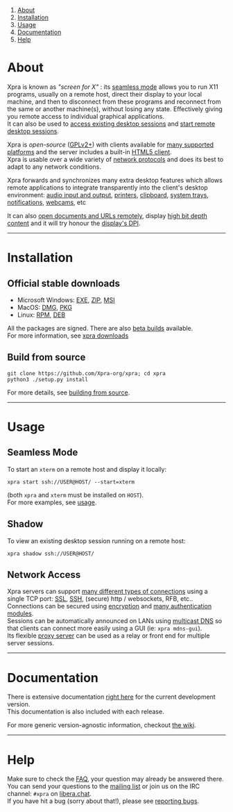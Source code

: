 1. [About](#about)
2. [Installation](#installation)
3. [Usage](#usage)
4. [Documentation](#documentation)
5. [Help](#help)

# About
Xpra is known as _"screen for X"_ : its [seamless mode](./docs/Usage/Seamless.md) allows you to run X11 programs,
usually on a remote host, direct their display to your local machine,
and then to disconnect from these programs and reconnect from the same or another machine(s),
without losing any state.
Effectively giving you remote access to individual graphical applications.  
It can also be used to
[access existing desktop sessions](./docs/Usage/Shadow-Server.md) and [start remote desktop sessions](./docs/Usage/Start-Desktop.md).

Xpra is _open-source_ ([GPLv2+](./COPYING)) with clients available for [many supported platforms](https://github.com/Xpra-org/xpra/wiki/Platforms)
and the server includes a built-in [HTML5 client](https://github.com/Xpra-org/xpra-html5).  
Xpra is usable over a wide variety of [network protocols](./docs/Network/README.md) and does its best to adapt to any network conditions.

Xpra forwards and synchronizes many extra desktop features which allows remote applications to integrate transparently into the client's desktop environment:
[audio input and output](./docs/Features/Audio.md), [printers](./docs/Features/Printing.md), [clipboard](./docs/Features/Clipboard.md),
[system trays](./docs/Features/System-Tray.md), [notifications](./docs/Features/Notifications.md), [webcams](./docs/Features/Webcam.md), etc

It can also [open documents and URLs remotely](./docs/Features/File-Transfers.md), display [high bit depth content](./docs/Features/Image-Depth.md) and it will try honour the [display's DPI](./docs/Features/DPI.md).

---

# Installation
## Official stable downloads
* Microsoft Windows: [EXE](https://xpra.org/dists/windows/Xpra-x86_64_Setup.exe), [ZIP](https://xpra.org/dists/windows/Xpra.zip), [MSI](https://xpra.org/dists/windows/Xpra-x86_64.msi)
* MacOS: [DMG](https://xpra.org/dists/MacOS/x86_64/Xpra.dmg), [PKG](https://xpra.org/dists/osx/x86_64/Xpra.pkg)
* Linux: [RPM](https://github.com/Xpra-org/xpra/wiki/Download#-for-rpm-distributions), [DEB](https://github.com/Xpra-org/xpra/wiki/Download#-for-debian-based-distributions)

All the packages are signed. There are also [beta builds](https://xpra.org/beta) available.  
For more information, see [xpra downloads](https://github.com/Xpra-org/xpra/wiki/Download)

## Build from source
```
git clone https://github.com/Xpra-org/xpra; cd xpra
python3 ./setup.py install
```
For more details, see [building from source](https://github.com/Xpra-org/xpra/tree/master/docs/Build).

---

# Usage
## Seamless Mode
To start an `xterm` on a remote host and display it locally:
```
xpra start ssh://USER@HOST/ --start=xterm
```
(both `xpra` and `xterm` must be installed on `HOST`).  
For more examples, see [usage](./docs/Usage/README.md).

## Shadow
To view an existing desktop session running on a remote host:
```
xpra shadow ssh://USER@HOST/
```

## Network Access
Xpra servers can support [many different types of connections](./docs/Network/README.md) using a single TCP port:
[SSL](./docs/Network/SSL.md), [SSH](./docs/Network/SSH.md), (secure) http / websockets, RFB, etc..\
Connections can be secured using [encryption](./docs/Network/Encryption.md) and [many authentication modules](./docs/Usage/Authentication.md).\
Sessions can be automatically announced on LANs using [multicast DNS](./docs/Network/Multicast-DNS.md)
so that clients can connect more easily using a GUI (ie: `xpra mdns-gui`).\
Its flexible [proxy server](./docs/Usage/Proxy-Server.md) can be used as a relay or front end for multiple server sessions.

---

# Documentation
There is extensive documentation [right here](./docs) for the current development version.  
This documentation is also included with each release.  

For more generic version-agnostic information, checkout [the wiki](https://github.com/Xpra-org/xpra/wiki).

---

# Help
Make sure to check the [FAQ](https://github.com/Xpra-org/xpra/blob/master/docs/FAQ.md), your question may already be answered there.  
You can send your questions to the [mailing list](http://lists.devloop.org.uk/mailman/listinfo/shifter-users) or join us on the IRC channel: `#xpra` on [libera.chat](https://libera.chat).  
If you have hit a bug (sorry about that!), please see [reporting bugs](https://github.com/Xpra-org/xpra/wiki/Reporting-Bugs).
